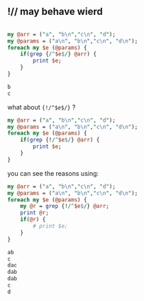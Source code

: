 ## !// may behave wierd

```perl

my @arr = ("a", "b\n","c\n", "d");
my @params = ("a\n", "b\n","c\n", "d\n");
foreach my $e (@params) {
    if(grep {/^$e$/} @arr) {
        print $e;
    }
}

b 
c
```

what about `{!/^$e$/}` ?

```perl
my @arr = ("a", "b\n","c\n", "d");
my @params = ("a\n", "b\n","c\n", "d\n");
foreach my $e (@params) {
    if(grep {!/^$e$/} @arr) {
        print $e;
    }
}
```
you can see the reasons using:

```perl
my @arr = ("a", "b\n","c\n", "d");
my @params = ("a\n", "b\n","c\n", "d\n");
foreach my $e (@params) {
    my @r = grep {!/^$e$/} @arr;
    print @r;
    if(@r) {
        # print $e;
    }
}

ab
c
dac
dab
dab
c
d
```